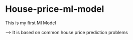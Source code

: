 # House-price-ml-model

This is my first Ml Model

--> It is based on common house price prediction problems
